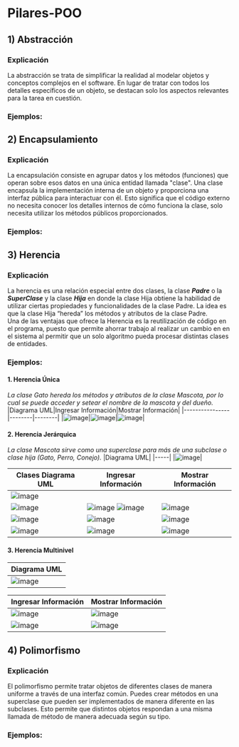 # Pilares-POO
## 1) Abstracción
### Explicación
La abstracción se trata de simplificar la realidad al modelar objetos y conceptos complejos en el software. En lugar de tratar con todos los detalles específicos de un objeto, se destacan solo los aspectos relevantes para la tarea en cuestión. 
### Ejemplos:
## 2) Encapsulamiento
### Explicación
La encapsulación consiste en agrupar datos y los métodos (funciones) que operan sobre esos datos en una única entidad llamada "clase". Una clase encapsula la implementación interna de un objeto y proporciona una interfaz pública para interactuar con él. Esto significa que el código externo no necesita conocer los detalles internos de cómo funciona la clase, solo necesita utilizar los métodos públicos proporcionados.
### Ejemplos:
## 3) Herencia
### Explicación
 La herencia es una relación especial entre dos clases, la clase ***Padre*** o la ***SuperClase*** y la clase ***Hija*** en donde la clase Hija obtiene la habilidad de utilizar ciertas propiedades y funcionalidades de la clase Padre. La idea es que la clase Hija “hereda” los métodos y atributos de la clase Padre.  
Una de las ventajas que ofrece la Herencia es la reutilización de código en el programa, puesto que permite ahorrar trabajo al realizar un cambio en en el sistema al permitir que un solo algoritmo pueda procesar distintas clases de entidades.
### Ejemplos: 
#### 1. Herencia Única
*La clase Gato hereda los métodos y atributos de la clase Mascota, por lo cual se puede acceder y setear el nombre de la mascota y del dueño.* 
|Diagrama UML|Ingresar Información|Mostrar Información|
|----------------|--------|--------|
|![image](https://github.com/brittanypallasco2003/Pilares-POO/assets/117743650/a2fd1404-0d01-4e91-8dae-28872313f999)|![image](https://github.com/brittanypallasco2003/Pilares-POO/assets/117743650/88e6c0a9-2f3f-403e-8b2e-3db9faaa9e02)|![image](https://github.com/brittanypallasco2003/Pilares-POO/assets/117743650/d4679860-0fe7-4e8c-a8cf-03ac1d801eb4)|  

#### 2. Herencia Jerárquica
*La clase Mascota sirve como una superclase para más de una subclase o clase hija (Gato, Perro, Conejo).*
|Diagrama UML|
|-----|
|![image](https://github.com/brittanypallasco2003/Pilares-POO/assets/117743650/28e27793-f7d4-4305-ba9b-6d83024d6f9f)|

|Clases Diagrama UML|Ingresar Información|Mostrar Información|
|-----|--------|--------|
|![image](https://github.com/brittanypallasco2003/Pilares-POO/assets/117743650/3feb3993-16af-415e-9b0f-690bd7342342)
![image](https://github.com/brittanypallasco2003/Pilares-POO/assets/117743650/b27094a4-7b23-4df3-b84b-6d33bc99610c)|![image](https://github.com/brittanypallasco2003/Pilares-POO/assets/117743650/0f8c5fd4-df4f-408f-a4de-c9019bac76c1) ![image](https://github.com/brittanypallasco2003/Pilares-POO/assets/117743650/633b9838-7aef-49b8-87d1-b93bd81b45b5)|![image](https://github.com/brittanypallasco2003/Pilares-POO/assets/117743650/ac6a9767-4f11-4cf5-9ebe-267425526c31)|
|![image](https://github.com/brittanypallasco2003/Pilares-POO/assets/117743650/22fce799-4619-4980-b48d-bf238f0e48ab)|![image](https://github.com/brittanypallasco2003/Pilares-POO/assets/117743650/8b98b09d-4016-480f-8c28-0f2c2e3753b1)|![image](https://github.com/brittanypallasco2003/Pilares-POO/assets/117743650/711fac96-02d2-4540-a4e1-fb3c0093c427)|
|![image](https://github.com/brittanypallasco2003/Pilares-POO/assets/117743650/2c019aa8-df0c-4a99-ac6a-f7cccaf7713e)|![image](https://github.com/brittanypallasco2003/Pilares-POO/assets/117743650/f0165636-4458-4453-a4b2-b54d0960c73f)|![image](https://github.com/brittanypallasco2003/Pilares-POO/assets/117743650/4dc682e8-c617-40b0-ac20-d99055e1c463)|
#### 3. Herencia Multinivel
|Diagrama UML|
|-----|
|![image](https://github.com/brittanypallasco2003/Pilares-POO/assets/117743650/ac961353-e33f-49c3-9cff-1a96026b9073)|

|Ingresar Información|Mostrar Información|
|-----|-----|
|![image](https://github.com/brittanypallasco2003/Pilares-POO/assets/117743650/80614a35-1990-4a20-a91b-91f338a071be)|![image](https://github.com/brittanypallasco2003/Pilares-POO/assets/117743650/743c2e17-0753-4cb2-aa1d-283f2f97d69f)|
|![image](https://github.com/brittanypallasco2003/Pilares-POO/assets/117743650/0125b5bf-6cab-4072-9cd8-4f04b338712f)|![image](https://github.com/brittanypallasco2003/Pilares-POO/assets/117743650/c9725581-9215-4e78-affa-f62a72d5452a)|
## 4) Polimorfismo
### Explicación
El polimorfismo permite tratar objetos de diferentes clases de manera uniforme a través de una interfaz común. Puedes crear métodos en una superclase que pueden ser implementados de manera diferente en las subclases. Esto permite que distintos objetos respondan a una misma llamada de método de manera adecuada según su tipo.
### Ejemplos:

